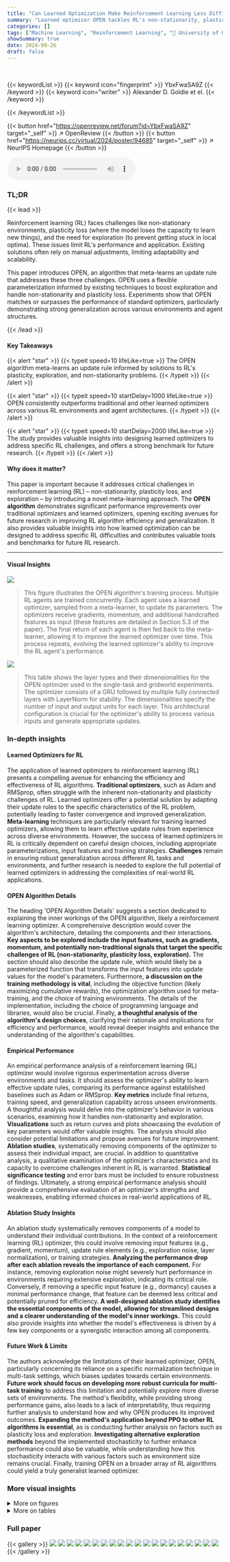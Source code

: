 ```yaml
---
title: "Can Learned Optimization Make Reinforcement Learning Less Difficult?"
summary: "Learned optimizer OPEN tackles RL's non-stationarity, plasticity loss, and exploration using meta-learning, significantly outperforming traditional and other learned optimizers."
categories: []
tags: ["Machine Learning", "Reinforcement Learning", "🏢 University of Oxford",]
showSummary: true
date: 2024-09-26
draft: false
---
```


<br>

{{< keywordList >}}
{{< keyword icon="fingerprint" >}} YbxFwaSA9Z {{< /keyword >}}
{{< keyword icon="writer" >}} Alexander D. Goldie et el. {{< /keyword >}}
 
{{< /keywordList >}}

{{< button href="https://openreview.net/forum?id=YbxFwaSA9Z" target="_self" >}}
↗ OpenReview
{{< /button >}}
{{< button href="https://neurips.cc/virtual/2024/poster/94685" target="_self" >}}
↗ NeurIPS Homepage
{{< /button >}}


<audio controls>
    <source src="https://ai-paper-reviewer.com/YbxFwaSA9Z/podcast.wav" type="audio/wav">
    Your browser does not support the audio element.
</audio>


### TL;DR


{{< lead >}}

Reinforcement learning (RL) faces challenges like non-stationary environments, plasticity loss (where the model loses the capacity to learn new things), and the need for exploration (to prevent getting stuck in local optima).  These issues limit RL's performance and application.  Existing solutions often rely on manual adjustments, limiting adaptability and scalability.

This paper introduces OPEN, an algorithm that meta-learns an update rule that addresses these three challenges.  OPEN uses a flexible parameterization informed by existing techniques to boost exploration and handle non-stationarity and plasticity loss. Experiments show that OPEN matches or surpasses the performance of standard optimizers, particularly demonstrating strong generalization across various environments and agent structures.

{{< /lead >}}


#### Key Takeaways

{{< alert "star" >}}
{{< typeit speed=10 lifeLike=true >}} The OPEN algorithm meta-learns an update rule informed by solutions to RL's plasticity, exploration, and non-stationarity problems. {{< /typeit >}}
{{< /alert >}}

{{< alert "star" >}}
{{< typeit speed=10 startDelay=1000 lifeLike=true >}} OPEN consistently outperforms traditional and other learned optimizers across various RL environments and agent architectures. {{< /typeit >}}
{{< /alert >}}

{{< alert "star" >}}
{{< typeit speed=10 startDelay=2000 lifeLike=true >}} The study provides valuable insights into designing learned optimizers to address specific RL challenges, and offers a strong benchmark for future research. {{< /typeit >}}
{{< /alert >}}

#### Why does it matter?
This paper is important because it addresses critical challenges in reinforcement learning (RL) – non-stationarity, plasticity loss, and exploration – by introducing a novel meta-learning approach.  The **OPEN algorithm** demonstrates significant performance improvements over traditional optimizers and learned optimizers, opening exciting avenues for future research in improving RL algorithm efficiency and generalization. It also provides valuable insights into how learned optimization can be designed to address specific RL difficulties and contributes valuable tools and benchmarks for future RL research.

------
#### Visual Insights



![](https://ai-paper-reviewer.com/YbxFwaSA9Z/figures_1_1.jpg)

> This figure illustrates the OPEN algorithm's training process.  Multiple RL agents are trained concurrently.  Each agent uses a learned optimizer, sampled from a meta-learner, to update its parameters. The optimizers receive gradients, momentum, and additional handcrafted features as input (these features are detailed in Section 5.3 of the paper). The final return of each agent is then fed back to the meta-learner, allowing it to improve the learned optimizer over time. This process repeats, evolving the learned optimizer's ability to improve the RL agent's performance.





![](https://ai-paper-reviewer.com/YbxFwaSA9Z/tables_18_1.jpg)

> This table shows the layer types and their dimensionalities for the OPEN optimizer used in the single-task and gridworld experiments.  The optimizer consists of a GRU followed by multiple fully connected layers with LayerNorm for stability.  The dimensionalities specify the number of input and output units for each layer.  This architectural configuration is crucial for the optimizer's ability to process various inputs and generate appropriate updates. 





### In-depth insights


#### Learned Optimizers for RL
The application of learned optimizers to reinforcement learning (RL) presents a compelling avenue for enhancing the efficiency and effectiveness of RL algorithms.  **Traditional optimizers**, such as Adam and RMSprop, often struggle with the inherent non-stationarity and plasticity challenges of RL. Learned optimizers offer a potential solution by adapting their update rules to the specific characteristics of the RL problem, potentially leading to faster convergence and improved generalization.  **Meta-learning** techniques are particularly relevant for training learned optimizers, allowing them to learn effective update rules from experience across diverse environments. However, the success of learned optimizers in RL is critically dependent on careful design choices, including appropriate parameterizations, input features and training strategies.  **Challenges** remain in ensuring robust generalization across different RL tasks and environments, and further research is needed to explore the full potential of learned optimizers in addressing the complexities of real-world RL applications.

#### OPEN Algorithm Details
The heading 'OPEN Algorithm Details' suggests a section dedicated to explaining the inner workings of the OPEN algorithm, likely a reinforcement learning optimizer.  A comprehensive description would cover the algorithm's architecture, detailing the components and their interactions. **Key aspects to be explored include the input features, such as gradients, momentum, and potentially non-traditional signals that target the specific challenges of RL (non-stationarity, plasticity loss, exploration).** The section should also describe the update rule, which would likely be a parameterized function that transforms the input features into update values for the model's parameters.  Furthermore, **a discussion on the training methodology is vital**, including the objective function (likely maximizing cumulative rewards), the optimization algorithm used for meta-training, and the choice of training environments. The details of the implementation, including the choice of programming language and libraries, would also be crucial. Finally, **a thoughtful analysis of the algorithm's design choices**, clarifying their rationale and implications for efficiency and performance, would reveal deeper insights and enhance the understanding of the algorithm's capabilities.

#### Empirical Performance
An empirical performance analysis of a reinforcement learning (RL) optimizer would involve rigorous experimentation across diverse environments and tasks.  It should assess the optimizer's ability to learn effective update rules, comparing its performance against established baselines such as Adam or RMSprop.  **Key metrics** include final returns, training speed, and generalization capability across unseen environments. A thoughtful analysis would delve into the optimizer's behavior in various scenarios, examining how it handles non-stationarity and exploration.  **Visualizations** such as return curves and plots showcasing the evolution of key parameters would offer valuable insights. The analysis should also consider potential limitations and propose avenues for future improvement.  **Ablation studies**, systematically removing components of the optimizer to assess their individual impact, are crucial.  In addition to quantitative analysis, a qualitative examination of the optimizer's characteristics and its capacity to overcome challenges inherent in RL is warranted.  **Statistical significance testing** and error bars must be included to ensure robustness of findings. Ultimately, a strong empirical performance analysis should provide a comprehensive evaluation of an optimizer's strengths and weaknesses, enabling informed choices in real-world applications of RL.

#### Ablation Study Insights
An ablation study systematically removes components of a model to understand their individual contributions. In the context of a reinforcement learning (RL) optimizer, this could involve removing input features (e.g., gradient, momentum), update rule elements (e.g., exploration noise, layer normalization), or training strategies.  **Analyzing the performance drop after each ablation reveals the importance of each component.** For instance, removing exploration noise might severely hurt performance in environments requiring extensive exploration, indicating its critical role.  Conversely, if removing a specific input feature (e.g., dormancy) causes a minimal performance change, that feature can be deemed less critical and potentially pruned for efficiency.  **A well-designed ablation study identifies the essential components of the model, allowing for streamlined designs and a clearer understanding of the model's inner workings.** This could also provide insights into whether the model's effectiveness is driven by a few key components or a synergistic interaction among all components.

#### Future Work & Limits
The authors acknowledge the limitations of their learned optimizer, OPEN, particularly concerning its reliance on a specific normalization technique in multi-task settings, which biases updates towards certain environments.  **Future work should focus on developing more robust curricula for multi-task training** to address this limitation and potentially explore more diverse sets of environments.  The method's flexibility, while providing strong performance gains, also leads to a lack of interpretability, thus requiring further analysis to understand how and why OPEN produces its improved outcomes.  **Expanding the method's application beyond PPO to other RL algorithms is essential**, as is conducting further analysis on factors such as plasticity loss and exploration.  **Investigating alternative exploration methods** beyond the implemented stochasticity to further enhance performance could also be valuable, while understanding how this stochasticity interacts with various factors such as environment size remains crucial. Finally, training OPEN on a broader array of RL algorithms could yield a truly generalist learned optimizer.


### More visual insights

<details>
<summary>More on figures
</summary>


![](https://ai-paper-reviewer.com/YbxFwaSA9Z/figures_6_1.jpg)

> This figure presents the interquartile mean (IQM) of the final returns achieved by different optimizers (OPEN, No Features, Optim4RL, VeLO, Lion, RMSprop, Adam) across five single-task training environments (Freeway, Space Invaders, Breakout, Asterix, Ant).  The results are averaged over 16 different random seeds for each environment, showing the robustness of the findings.  95% stratified bootstrap confidence intervals are also displayed to indicate the uncertainty in the measurements. The figure highlights the performance of OPEN relative to other optimizers, particularly in three of the five environments (Freeway, Asterix, Breakout), showcasing its strong performance in single-task training.


![](https://ai-paper-reviewer.com/YbxFwaSA9Z/figures_6_2.jpg)

> This figure compares the performance of different optimizers in a multi-task setting where they were trained on multiple environments simultaneously.  The metrics shown are Mean, Interquartile Mean (IQM), and Optimality Gap.  OPEN significantly outperforms all other optimizers across all three metrics, highlighting its ability to adapt to diverse learning environments.


![](https://ai-paper-reviewer.com/YbxFwaSA9Z/figures_7_1.jpg)

> This figure shows the results of generalization experiments using the OPEN optimizer.  The left panel shows results for gridworlds from the training distribution, demonstrating in-distribution generalization. The right panel shows out-of-distribution (OOS) generalization results on gridworlds and mazes from different distributions than those used in training.  The results show OPEN's ability to generalize to unseen tasks, both within and outside of the training distribution, and to different agent network sizes.  The performance is normalized against Adam for comparison.  Error bars represent 95% stratified bootstrap confidence intervals calculated across 64 random seeds.


![](https://ai-paper-reviewer.com/YbxFwaSA9Z/figures_7_2.jpg)

> This figure compares the performance of OPEN and Adam in the Craftax-Classic environment, both with and without hyperparameter tuning.  OPEN is evaluated in a zero-shot manner (i.e., without any prior training or tuning on Craftax-Classic), whereas Adam is tested both with and without tuning specifically for this environment.  The results demonstrate OPEN's ability to generalize effectively to a new environment, performing comparably to a finely-tuned Adam.


![](https://ai-paper-reviewer.com/YbxFwaSA9Z/figures_8_1.jpg)

> This figure shows the results of an ablation study on the OPEN algorithm.  Seven different versions of the OPEN optimizer were created by removing one of its components (features or stochasticity).  Each version was trained and tested on 64 random seeds, allowing the study to assess the effects of each component on performance. The results are summarized using the Interquartile Mean (IQM) of the final return for each optimizer, as well as the mean dormancy (proportion of inactive neurons). Error bars represent 95% stratified bootstrap confidence intervals. The figure clearly illustrates the importance of each component of the algorithm, demonstrating that the full OPEN optimizer achieves significantly better results than any of its ablated variants.


![](https://ai-paper-reviewer.com/YbxFwaSA9Z/figures_8_2.jpg)

> This figure shows the improvement in IQM (Interquartile Mean) performance when using an optimizer with learnable stochasticity compared to one without stochasticity. The experiment was conducted on the Deep Sea environment from the bsuite benchmark, varying the size of the environment (number of consecutive 'right' actions required to receive a reward).  The results are shown for different environment sizes, with error bars representing 95% stratified bootstrap confidence intervals over 128 random seeds.  The plot demonstrates the beneficial effect of learnable stochasticity, especially in larger environments, indicating its role in effective exploration.


![](https://ai-paper-reviewer.com/YbxFwaSA9Z/figures_9_1.jpg)

> The figure shows the interquartile mean (IQM) of final returns for both Adam and OPEN optimizers when training a Proximal Q-Network (PQN) agent in the Asterix environment.  The results are based on 64 random seeds, providing robust statistical estimates of performance. Error bars indicate 95% stratified bootstrap confidence intervals.  This figure demonstrates that OPEN consistently outperforms Adam in this specific setting. It is a direct comparison evaluating how effectively each optimizer learns the update rules for the PQN algorithm,  illustrating OPEN's superior performance.


![](https://ai-paper-reviewer.com/YbxFwaSA9Z/figures_18_1.jpg)

> This figure illustrates the OPEN algorithm's meta-learning process. Multiple RL agents are trained, each using a different optimizer sampled from a meta-learner.  These optimizers receive gradient and momentum information, along with other context-specific features, to compute updates.  The performance of each agent, measured by its final returns, is fed back into the meta-learner to refine the optimizer's behavior over time.  This iterative process allows the meta-learner to evolve better optimizers specifically tailored for the challenges of RL.


![](https://ai-paper-reviewer.com/YbxFwaSA9Z/figures_24_1.jpg)

> This figure shows the results of an ablation study on the Deep Sea environment.  The study explores the impact of learned stochasticity and separate actor-critic parameters on the optimizer's ability to generalize across different environment sizes. The results demonstrate that only the optimizer with both features is capable of generalization.


![](https://ai-paper-reviewer.com/YbxFwaSA9Z/figures_25_1.jpg)

> This figure compares the performance of different optimizers in reinforcement learning (RL) for five different single-task environments. The optimizers include OPEN (the proposed method), Adam, RMSprop, Lion, VeLO, Optim4RL, and No Features (a baseline). The curves show mean return with standard error over 16 random seeds, showcasing the progress of each optimizer over training time in each environment.  The results demonstrate OPEN's ability to learn highly performant update rules.


![](https://ai-paper-reviewer.com/YbxFwaSA9Z/figures_26_1.jpg)

> This figure displays the dormancy (a measure of neuron inactivity) over training time for different optimizers in four MinAtar environments.  The plot shows the mean dormancy (with standard error bars) for each optimizer across 16 independent training runs. The purpose is to compare the plasticity (ability to retain activity in neurons) of different optimizers over the training process.


![](https://ai-paper-reviewer.com/YbxFwaSA9Z/figures_27_1.jpg)

> This figure shows the cosine similarity between updates generated by OPEN and a simpler optimizer ('No Features') against the gradient and momentum with different timescales (β values).  The results are presented for each of the five MinAtar environments.  The figure aims to illustrate the relationship between OPEN's updates and traditional optimization components like gradient and momentum across various timescales.


![](https://ai-paper-reviewer.com/YbxFwaSA9Z/figures_28_1.jpg)

> This figure shows the cosine similarity between updates generated by OPEN and a baseline method ('No Features') against the gradient and momentum at different timescales.  The analysis helps to understand how OPEN’s updates relate to standard optimization methods (gradient and momentum) across various environments and timescales. The use of different beta values (β) for momentum calculation allows the examination of these relationships at various levels of smoothing.


![](https://ai-paper-reviewer.com/YbxFwaSA9Z/figures_28_2.jpg)

> This figure shows the cosine similarity between updates generated by OPEN and a simpler model, ‘No Features’, against gradients and momentum with different beta values. The analysis shows that both optimizers align with momentum at similar timescales to those tuned in Adam, while the additional elements of OPEN cause less similarity to ‘No Features’.


![](https://ai-paper-reviewer.com/YbxFwaSA9Z/figures_29_1.jpg)

> This figure visualizes how the weight of the learned stochasticity (factor) changes over time during training.  The stochasticity is incorporated into the actor's update rule as follows:  ûactor = ûactor + α3δactorε, where ε is sampled from a standard normal distribution N(0,1).  The y-axis shows the normalized stochasticity weight (randomness/p), calculated as |ûactorε|/p, where p is the parameter value. The x-axis represents the number of updates. The plot includes separate lines for five different environments (freeway, asterix, ant, breakout, spaceinvaders), each showing the mean normalized stochasticity weight with standard error calculated across 16 random seeds.  The plot shows that the stochasticity weight generally decreases over time, suggesting that the model prioritizes exploration early in training and exploitation later, which is expected.


![](https://ai-paper-reviewer.com/YbxFwaSA9Z/figures_30_1.jpg)

> This figure compares the performance of different optimizers in reinforcement learning (RL) during training on five different single-task environments (Freeway, Asterix, Breakout, SpaceInvaders, Ant).  The curves show the average return obtained by each algorithm over many training iterations (frames).  The results illustrate the learning speed and final performance of the proposed Learned Optimization for Plasticity, Exploration, and Non-stationarity (OPEN) method compared to traditional optimizers such as Adam and RMSprop, and other learned optimizers.


![](https://ai-paper-reviewer.com/YbxFwaSA9Z/figures_31_1.jpg)

> This figure demonstrates the generalization capabilities of OPEN across different gridworld environments. The left side shows results for environments within the training distribution, highlighting OPEN's consistent outperformance of Adam.  The right side assesses out-of-distribution generalization, revealing that OPEN maintains superior performance across varied gridworld types and agent network sizes. This underscores OPEN's ability to adapt and generalize beyond its training data.


![](https://ai-paper-reviewer.com/YbxFwaSA9Z/figures_32_1.jpg)

> This figure shows the results of an ablation study on the Deep Sea environment, which tests the ability of different optimizers to generalize to different problem sizes. The results show that the optimizer with separate parameters for the actor and critic, and with learned stochasticity, is the only one that generalizes well across a wide range of problem sizes. The other optimizers either perform poorly in larger environments or do not generalize at all.


![](https://ai-paper-reviewer.com/YbxFwaSA9Z/figures_33_1.jpg)

> This figure shows the training curves for the PQN algorithm in the Asterix environment, comparing the performance of OPEN and Adam as optimizers.  The x-axis represents the number of frames (training steps), and the y-axis represents the mean return achieved by each optimizer. Error bars indicate standard error calculated over 64 independent runs.  The plot illustrates that OPEN initially achieves lower returns than Adam at the beginning of training but eventually surpasses Adam's performance in the later stages.


</details>




<details>
<summary>More on tables
</summary>


![](https://ai-paper-reviewer.com/YbxFwaSA9Z/tables_18_2.jpg)
> This table presents the architecture of the optimizer used in the multi-task experiment. It shows the different layers used in the optimizer, including GRU (Gated Recurrent Unit), fully connected layers, and LayerNorm layers. The dimensionality of each layer is also specified.  The architecture is designed to handle the complexities of multi-task learning by conditioning on multiple inputs and using a gated recurrent unit for capturing temporal dependencies. The use of small layer sizes is a design choice to limit memory usage and maintain computational efficiency.

![](https://ai-paper-reviewer.com/YbxFwaSA9Z/tables_19_1.jpg)
> This table lists the hyperparameters used for the Proximal Policy Optimization (PPO) algorithm in the experiments described in the paper.  It shows the settings used across different environments (MinAtar, Ant, Gridworld).  The hyperparameters control various aspects of the PPO algorithm, such as the number of training steps, batch sizes, learning rates, and other parameters that affect the training process. The consistency in hyperparameters across MinAtar environments highlights the authors' focus on controlling variables to isolate the effects of the optimization algorithm itself.

![](https://ai-paper-reviewer.com/YbxFwaSA9Z/tables_20_1.jpg)
> This table presents the hyperparameters used for Adam, RMSprop, Lion, and Optim4RL optimizers in the MinAtar environment. For each optimizer, it shows the learning rate (LR), beta1 (β1), beta2 (β2), decay (RMSprop only), and whether learning rate annealing was used. The ‘Range’ column specifies the range of values explored during hyperparameter tuning for each parameter.  The table details the values used for each environment (asterix, freeway, breakout, space invaders) during hyperparameter tuning, highlighting the different configurations explored for each algorithm.

![](https://ai-paper-reviewer.com/YbxFwaSA9Z/tables_20_2.jpg)
> This table presents the hyperparameters used for the Adam, RMSprop, Lion, and Optim4RL optimizers when applied to the Ant environment.  For each optimizer, it lists the learning rate (LR), beta1 and beta2 parameters (for Adam, RMSprop, and Lion), the decay parameter (for RMSprop), and whether learning rate annealing was used (Anneal LR). The 'Range' column specifies the range of values explored during hyperparameter tuning for each optimizer in the Ant environment.

![](https://ai-paper-reviewer.com/YbxFwaSA9Z/tables_20_3.jpg)
> This table shows the hyperparameters used for the Adam optimizer when training on the gridworld environment.  It lists the hyperparameters (learning rate (LR), beta1, beta2) and whether learning rate annealing was used.  The 'Range' column indicates the range of values tested during hyperparameter tuning to find the optimal settings for each of these parameters.

![](https://ai-paper-reviewer.com/YbxFwaSA9Z/tables_21_1.jpg)
> This table presents the hyperparameters used for training the PPO agent in the Craftax-Classic environment. It compares the hyperparameters used for the OPEN optimizer (0-shot), Adam optimizer (0-shot), and Adam optimizer (finetuned).  The table includes parameters such as the learning rate, beta1, beta2, whether or not learning rate annealing was used, the number of environments, environment steps, total timesteps, number of minibatches, number of epochs, discount factor, GAE lambda, PPO clip epsilon, value function coefficient, entropy coefficient, max gradient norm, layer width, number of hidden layers, and activation function.

![](https://ai-paper-reviewer.com/YbxFwaSA9Z/tables_21_2.jpg)
> This table shows the hyperparameters used for the Proximal Policy Optimization (PPO) algorithm in the experiments.  It lists hyperparameters such as the number of environments, number of environment steps, total timesteps, number of minibatches, number of epochs, discount factor, GAE lambda, PPO clip epsilon, value function coefficient, entropy coefficient, max gradient norm, layer width, number of hidden layers and activation function.  Note that the MinAtar environments all used the same PPO hyperparameters, hence they are grouped under a single header.

![](https://ai-paper-reviewer.com/YbxFwaSA9Z/tables_22_1.jpg)
> This table presents the hyperparameters used for training the optimizers with ES.  It shows the initial standard deviation (σinit), decay rate (σdecay), learning rate, learning rate decay, population size, number of rollouts, maximum number of generations, generation used for evaluation, and evaluation frequency for the different environments (MinAtar, Ant, Multi-Task, Gridworld).  The values reflect choices made to balance computational cost and performance, notably with differing maximum generation numbers for different optimizers and environments.

![](https://ai-paper-reviewer.com/YbxFwaSA9Z/tables_23_1.jpg)
> This table lists the parameters used to generate the gridworld environments for training the OPEN optimizer.  It shows the ranges from which the values for each parameter are randomly sampled during training. This randomization helps the optimizer generalize to a wider variety of gridworld environments.  Each parameter represents a characteristic of the gridworld environment such as the maximum number of steps in an episode, the range of rewards received from objects, and the probability of those objects terminating or reappearing. The number of walls and the size of the grid are also specified.

![](https://ai-paper-reviewer.com/YbxFwaSA9Z/tables_23_2.jpg)
> This table presents the parameters used to generate the gridworld environments for testing OPEN's generalization capabilities.  It lists the specific values used for three different gridworld configurations: `rand_dense`, `rand_sparse`, and `rand_long`. For each configuration, the table details the maximum steps allowed in an episode, the rewards associated with each object, the probabilities of object termination and respawning, the number of objects, the size of the grid, and the number of walls present. These parameters control the complexity and characteristics of the gridworld environments, allowing for a systematic evaluation of the algorithm's ability to generalize to unseen environments.

![](https://ai-paper-reviewer.com/YbxFwaSA9Z/tables_24_1.jpg)
> This table lists the parameters used to generate gridworld environments for testing.  The 'Name' column specifies the type of gridworld (standard_maze, sixteen_rooms, labyrinth).  Each row then details the range of values sampled for each parameter (Max Steps in Episode, Object Rewards, Object p(terminate), Object p(respawn), Number of Objects, Grid Size) during testing. The ranges ensure variability across different test runs.

![](https://ai-paper-reviewer.com/YbxFwaSA9Z/tables_34_1.jpg)
> This table shows the inference time in seconds for different optimizers across five different environments.  The experiments were run on four L40s GPUs, leveraging Jax's parallel processing capabilities. The table allows for a comparison of the computational efficiency of different optimizers, highlighting the trade-off between speed and performance.

![](https://ai-paper-reviewer.com/YbxFwaSA9Z/tables_36_1.jpg)
> This table shows the layer sizes and dimensionality of the different layers in the OPEN optimizer for single-task and gridworld experiments.  It breaks down the architecture of the optimizer, specifying the type of layer (GRU, Fully Connected, Layernorm), and its dimensionality (number of nodes).  This is important for understanding the model's capacity and complexity.

</details>




### Full paper

{{< gallery >}}
<img src="https://ai-paper-reviewer.com/YbxFwaSA9Z/1.png" class="grid-w50 md:grid-w33 xl:grid-w25" />
<img src="https://ai-paper-reviewer.com/YbxFwaSA9Z/2.png" class="grid-w50 md:grid-w33 xl:grid-w25" />
<img src="https://ai-paper-reviewer.com/YbxFwaSA9Z/3.png" class="grid-w50 md:grid-w33 xl:grid-w25" />
<img src="https://ai-paper-reviewer.com/YbxFwaSA9Z/4.png" class="grid-w50 md:grid-w33 xl:grid-w25" />
<img src="https://ai-paper-reviewer.com/YbxFwaSA9Z/5.png" class="grid-w50 md:grid-w33 xl:grid-w25" />
<img src="https://ai-paper-reviewer.com/YbxFwaSA9Z/6.png" class="grid-w50 md:grid-w33 xl:grid-w25" />
<img src="https://ai-paper-reviewer.com/YbxFwaSA9Z/7.png" class="grid-w50 md:grid-w33 xl:grid-w25" />
<img src="https://ai-paper-reviewer.com/YbxFwaSA9Z/8.png" class="grid-w50 md:grid-w33 xl:grid-w25" />
<img src="https://ai-paper-reviewer.com/YbxFwaSA9Z/9.png" class="grid-w50 md:grid-w33 xl:grid-w25" />
<img src="https://ai-paper-reviewer.com/YbxFwaSA9Z/10.png" class="grid-w50 md:grid-w33 xl:grid-w25" />
<img src="https://ai-paper-reviewer.com/YbxFwaSA9Z/11.png" class="grid-w50 md:grid-w33 xl:grid-w25" />
<img src="https://ai-paper-reviewer.com/YbxFwaSA9Z/12.png" class="grid-w50 md:grid-w33 xl:grid-w25" />
<img src="https://ai-paper-reviewer.com/YbxFwaSA9Z/13.png" class="grid-w50 md:grid-w33 xl:grid-w25" />
<img src="https://ai-paper-reviewer.com/YbxFwaSA9Z/14.png" class="grid-w50 md:grid-w33 xl:grid-w25" />
<img src="https://ai-paper-reviewer.com/YbxFwaSA9Z/15.png" class="grid-w50 md:grid-w33 xl:grid-w25" />
<img src="https://ai-paper-reviewer.com/YbxFwaSA9Z/16.png" class="grid-w50 md:grid-w33 xl:grid-w25" />
<img src="https://ai-paper-reviewer.com/YbxFwaSA9Z/17.png" class="grid-w50 md:grid-w33 xl:grid-w25" />
<img src="https://ai-paper-reviewer.com/YbxFwaSA9Z/18.png" class="grid-w50 md:grid-w33 xl:grid-w25" />
<img src="https://ai-paper-reviewer.com/YbxFwaSA9Z/19.png" class="grid-w50 md:grid-w33 xl:grid-w25" />
<img src="https://ai-paper-reviewer.com/YbxFwaSA9Z/20.png" class="grid-w50 md:grid-w33 xl:grid-w25" />
{{< /gallery >}}
